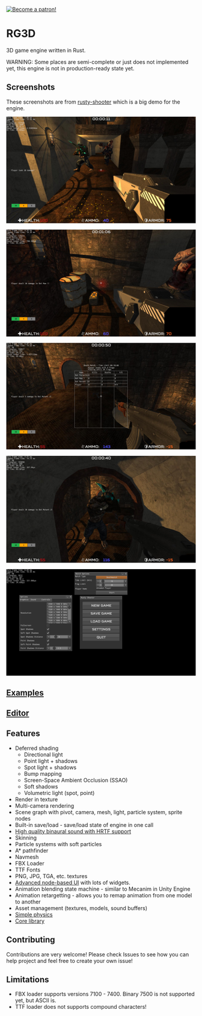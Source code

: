 [![Become a patron!](https://c5.patreon.com/external/logo/become_a_patron_button.png)](https://www.patreon.com/mrdimas)

# RG3D

3D game engine written in Rust. 

WARNING: Some places are semi-complete or just does not implemented yet, this engine is not in production-ready state yet.

## Screenshots

These screenshots are from [rusty-shooter](https://github.com/mrDIMAS/rusty-shooter) which is a big demo for the engine.

![1](pics/1.jpg?raw=true "Game 1")

![2](pics/2.jpg?raw=true "Game 2")

![3](pics/3.jpg?raw=true "Game 3")

![4](pics/4.jpg?raw=true "Game 4")

![5](pics/5.jpg?raw=true "Game 5")

## [Examples](https://github.com/mrDIMAS/rg3d/tree/master/examples)

## [Editor](https://github.com/mrDIMAS/rusty-editor/)

## Features

- Deferred shading
	- Directional light
	- Point light + shadows
	- Spot light + shadows
	- Bump mapping
	- Screen-Space Ambient Occlusion (SSAO)
	- Soft shadows
	- Volumetric light (spot, point)
- Render in texture
- Multi-camera rendering
- Scene graph with pivot, camera, mesh, light, particle system, sprite nodes
- Built-in save/load - save/load state of engine in one call
- [High quality binaural sound with HRTF support](https://github.com/mrDIMAS/rg3d-sound)
- Skinning
- Particle systems with soft particles
- A* pathfinder 
- Navmesh
- FBX Loader
- TTF Fonts
- PNG, JPG, TGA, etc. textures
- [Advanced node-based UI](https://github.com/mrDIMAS/rg3d-ui) with lots of widgets.
- Animation blending state machine - similar to Mecanim in Unity Engine
- Animation retargetting - allows you to remap animation from one model to another
- Asset management (textures, models, sound buffers)
- [Simple physics](https://github.com/mrDIMAS/rg3d-physics)
- [Core library](https://github.com/mrDIMAS/rg3d-core)

## Contributing

Contributions are very welcome! Please check Issues to see how you can help project and feel free to create your own issue!

## Limitations

- FBX loader supports versions 7100 - 7400. Binary 7500 is not supported yet, but ASCII is.
- TTF loader does not supports compound characters!

